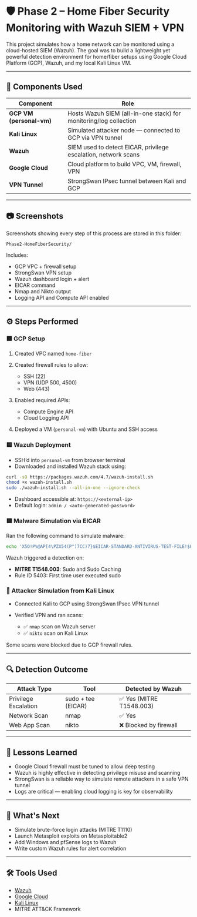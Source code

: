 # 🛡️ Phase 2 – Home Fiber Security Monitoring with Wazuh SIEM + VPN

This project simulates how a home network can be monitored using a cloud-hosted SIEM (Wazuh). The goal was to build a lightweight yet powerful detection environment for home/fiber setups using Google Cloud Platform (GCP), Wazuh, and my local Kali Linux VM.

---

## 🧰 Components Used

| Component                | Role                                                              |
| ------------------------ | ----------------------------------------------------------------- |
| **GCP VM (personal-vm)** | Hosts Wazuh SIEM (all-in-one stack) for monitoring/log collection |
| **Kali Linux**           | Simulated attacker node — connected to GCP via VPN tunnel         |
| **Wazuh**                | SIEM used to detect EICAR, privilege escalation, network scans    |
| **Google Cloud**         | Cloud platform to build VPC, VM, firewall, VPN                    |
| **VPN Tunnel**           | StrongSwan IPsec tunnel between Kali and GCP                      |

---

## 📷 Screenshots

Screenshots showing every step of this process are stored in this folder:

```
Phase2-HomeFiberSecurity/
```

Includes:

* GCP VPC + firewall setup
* StrongSwan VPN setup
* Wazuh dashboard login + alert
* EICAR command
* Nmap and Nikto output
* Logging API and Compute API enabled

---

## ⚙️ Steps Performed

### 🟩 GCP Setup

1. Created VPC named `home-fiber`
2. Created firewall rules to allow:

   * SSH (22)
   * VPN (UDP 500, 4500)
   * Web (443)
3. Enabled required APIs:

   * Compute Engine API
   * Cloud Logging API
4. Deployed a VM (`personal-vm`) with Ubuntu and SSH access

### 🟨 Wazuh Deployment

* SSH’d into `personal-vm` from browser terminal
* Downloaded and installed Wazuh stack using:

```bash
curl -sO https://packages.wazuh.com/4.7/wazuh-install.sh
chmod +x wazuh-install.sh
sudo ./wazuh-install.sh --all-in-one --ignore-check
```

* Dashboard accessible at: `https://<external-ip>`
* Default login: `admin / <auto-generated-password>`

### 🟥 Malware Simulation via EICAR

Ran the following command to simulate malware:

```bash
echo 'X5O!P%@AP[4\PZX54(P^)7CC)7}$EICAR-STANDARD-ANTIVIRUS-TEST-FILE!$H+H*' | sudo tee /opt/confidential/eicar.txt
```

Wazuh triggered a detection on:

* **MITRE T1548.003**: Sudo and Sudo Caching
* Rule ID 5403: First time user executed sudo

### 🔵 Attacker Simulation from Kali Linux

* Connected Kali to GCP using StrongSwan IPsec VPN tunnel
* Verified VPN and ran scans:

  * ✅ `nmap` scan on Wazuh server
  * ✅ `nikto` scan on Kali Linux

Some scans were blocked due to GCP firewall rules.

---

## 🔍 Detection Outcome

| Attack Type          | Tool               | Detected by Wazuh       |
| -------------------- | ------------------ | ----------------------- |
| Privilege Escalation | sudo + tee (EICAR) | ✅ Yes (MITRE T1548.003) |
| Network Scan         | nmap               | ✅ Yes                   |
| Web App Scan         | nikto              | ❌ Blocked by firewall   |

---

## 📌 Lessons Learned

* Google Cloud firewall must be tuned to allow deep testing
* Wazuh is highly effective in detecting privilege misuse and scanning
* StrongSwan is a reliable way to simulate remote attackers in a safe VPN tunnel
* Logs are critical — enabling cloud logging is key for observability

---

## 🔮 What's Next

* Simulate brute-force login attacks (MITRE T1110)
* Launch Metasploit exploits on Metasploitable2
* Add Windows and pfSense logs to Wazuh
* Write custom Wazuh rules for alert correlation

---

## 🛠 Tools Used

* [Wazuh](https://wazuh.com)
* [Google Cloud](https://cloud.google.com)
* [Kali Linux](https://www.kali.org)
* MITRE ATT\&CK Framework
